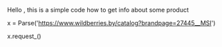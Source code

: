 Hello , this is a simple code how to get info about some product

x = Parse('https://www.wildberries.by/catalog?brandpage=27445__MSI')


x.request_()
